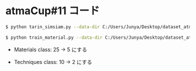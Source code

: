 # atmaCup#11 コード

```bash
$ python tarin_simsiam.py --data-dir C:/Users/Junya/Desktop/dataset_atmaCup11/photos --batch-size 128
```

```bash
$ python train_material.py --data-dir C:/Users/Junya/Desktop/dataset_atmaCup11 --batch-size 128
```

* Materials
class: 25 -> 5 にする

* Techniques
class: 10 -> 2 にする